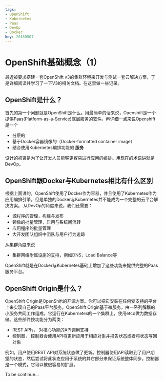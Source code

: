 ```yaml
---
tags:
- OpenShift
- Kubernetes
- Paas
- DevOp
- Docker
key: 20180507
---
```

# OpenShift基础概念（1）
最近被要求搭建一套OpenShift v3的集群环境来开发与测试一套云解决方案，于是详细阅读并学习了一下V3的相关文档。在这里做一些记录。
<!--more-->

## OpenShift是什么？

首先的第一个问题就是OpenShift是什么。用最简单的话来说，Openshift是一个提供Paas(Platform-as-a-Service)底层服务的软件。再详细一点来说Openshift是一个

* 分层的
* 基于Docker容器镜像的（Docker-formatted container image）
* 结合使用Kubernetes编排功能的
<b>服务</b>

设计的初衷是为了让开发人员能够更容易进行应用的编排。用现在的术语讲就是DevOp。

## OpenShift跟Docker与Kubernetes相比有什么区别

根据上面讲的，OpenShift使用了Docker作为容器，并且使用了Kubernetes作为应用编排引擎。但是单独的Docker与Kubernetes并不能成为一个完整的云平台解决方案。
从DevOp的角度来说，我们还需要：
* 源程序的管理，构建与发布
* 镜像的批量管理，启用与系统间流转
* 应用程序的批量管理
* 大开发团队组织中团队与用户行为追踪

从集群角度来说

* 集群网络附属设施的支持，例如DNS，Load Balance等

OpenShift就是在Docker与Kubernetes基础上增加了这些功能来提供完整的Paas服务平台。

## OpenShift Origin是什么？
OpenShift Origin是OpenShift的开源方案。你可以把它安装在任何受支持的平台上来实现自己的Paas平台服务。OpenShift Origin基于微服务，由一系列解耦的小服务共同工作组成。它运行在Kubernetes的一个集群上，使用etcd做为数据存储。这些部件按功能分为两类：

* REST APIs， 对核心功能的API调用支持
* 控制器， 控制器会使用API将更新应用于相应对象并报告状态或者将状态写回对象

例如，用户使用REST API对系统状态做了更新。控制器使用API读取到了用户期望的状态，然后尝试将此状态应用于系统的其它部分来保证系统整体同步。控制器是一个模式，它可以被很容易的扩展。

To be continue...
